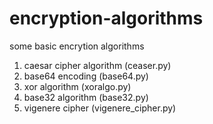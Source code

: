 # encryption-algorithms
some basic encrytion algorithms
1. caesar cipher algorithm (ceaser.py)
2. base64 encoding (base64.py)
3. xor algorithm (xoralgo.py)
4. base32 algorithm (base32.py)
5. vigenere cipher (vigenere_cipher.py)